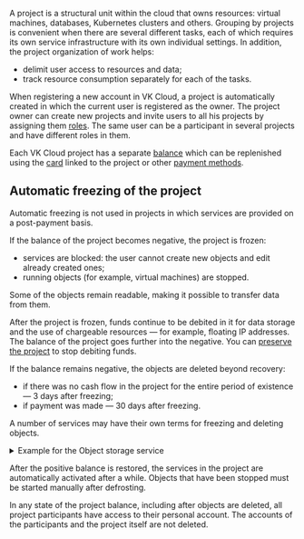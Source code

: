 A project is a structural unit within the cloud that owns resources: virtual machines, databases, Kubernetes clusters and others. Grouping by projects is convenient when there are several different tasks, each of which requires its own service infrastructure with its own individual settings. In addition, the project organization of work helps:

- delimit user access to resources and data;
- track resource consumption separately for each of the tasks.

When registering a new account in VK Cloud, a project is automatically created in which the current user is registered as the owner. The project owner can create new projects and invite users to all his projects by assigning them [roles](../rolesandpermissions). The same user can be a participant in several projects and have different roles in them.

Each VK Cloud project has a separate [balance](/en/additionals/billing/start/balance) which can be replenished using the [card](/en/additionals/billing/operations/add-card) linked to the project or other [payment methods](/en/additionals/billing/start/payment-methods).

## Automatic freezing of the project

<info>

Automatic freezing is not used in projects in which services are provided on a post-payment basis.

</info>

If the balance of the project becomes negative, the project is frozen:

- services are blocked: the user cannot create new objects and edit already created ones;
- running objects (for example, virtual machines) are stopped.

Some of the objects remain readable, making it possible to transfer data from them.

<err>

After the project is frozen, funds continue to be debited in it for data storage and the use of chargeable resources — for example, floating IP addresses. The balance of the project goes further into the negative. You can [preserve the project](../../instructions/project-settings/manage#project-conservation) to stop debiting funds.

</err>

If the balance remains negative, the objects are deleted beyond recovery:

- if there was no cash flow in the project for the entire period of existence — 3 days after freezing;
- if payment was made — 30 days after freezing.

A number of services may have their own terms for freezing and deleting objects.

<details>
  <summary markdown="span">Example for the Object storage service</summary>

- When the negative balance reaches -1000 rubles, the service objects are frozen.

    All the time while the objects are frozen, the service charges for data storage, while the objects have read access.

- If the positive balance of the project is not restored within 30 days, the objects are blocked.

    When objects are blocked, write-offs for them stop. There is no access to objects, including read access. 30 days after switching to this state, if the positive balance is not restored, the objects are deleted.

For more information about the service, see [Object storage](/en/base/s3).

</details>

After the positive balance is restored, the services in the project are automatically activated after a while. Objects that have been stopped must be started manually after defrosting.

In any state of the project balance, including after objects are deleted, all project participants have access to their personal account. The accounts of the participants and the project itself are not deleted.
